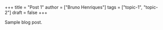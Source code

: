 +++
title = "Post 1"
author = ["Bruno Henriques"]
tags = ["topic-1", "topic-2"]
draft = false
+++

Sample blog post.
